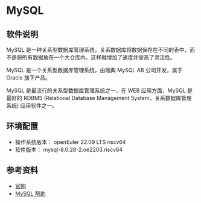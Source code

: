 # MySQL

## 软件说明  

MySQL 是一种关系型数据库管理系统，关系数据库将数据保存在不同的表中，而不是将所有数据放在一个大仓库内，这样就增加了速度并提高了灵活性。

MySQL 是一个关系型数据库管理系统，由瑞典 MySQL AB 公司开发，属于 Oracle 旗下产品。

MySQL 是最流行的关系型数据库管理系统之一，在 WEB 应用方面，MySQL 是最好的 RDBMS (Relational Database Management System，关系数据库管理系统) 应用软件之一。

## 环境配置

- 操作系统版本： openEuler 22.09 LTS riscv64
- 软件版本： mysql-8.0.28-2.oe2203.riscv64

## 参考资料

- [官网](https://www.mysql.com/)
- [MySQL 帮助](https://docs.oracle.com/en-us/iaas/mysql-database/doc/getting-started.html)

